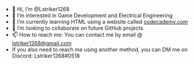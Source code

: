 - 👋 Hi, I’m @Lstriker1268
- 👀 I’m interested in Game Development and Electrical Engineering
- 🌱 I’m currently learning HTML using a website called [codecademy.com](https://www.codecademy.com/)
- 💞️ I’m looking to collaborate on future GitHub projects
- 📫 How to reach me: You can contact me by email @ lstriker1268@gmail.com
- If you also need to reach me using another method, you can DM me on Discord: Lstriker1268#0518
